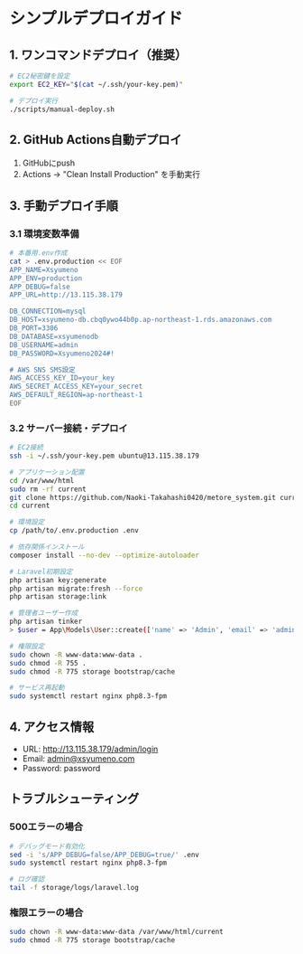 # シンプルデプロイガイド

## 1. ワンコマンドデプロイ（推奨）

```bash
# EC2秘密鍵を設定
export EC2_KEY="$(cat ~/.ssh/your-key.pem)"

# デプロイ実行
./scripts/manual-deploy.sh
```

## 2. GitHub Actions自動デプロイ

1. GitHubにpush
2. Actions → "Clean Install Production" を手動実行

## 3. 手動デプロイ手順

### 3.1 環境変数準備
```bash
# 本番用.env作成
cat > .env.production << EOF
APP_NAME=Xsyumeno
APP_ENV=production
APP_DEBUG=false
APP_URL=http://13.115.38.179

DB_CONNECTION=mysql
DB_HOST=xsyumeno-db.cbq0ywo44b0p.ap-northeast-1.rds.amazonaws.com
DB_PORT=3306
DB_DATABASE=xsyumenodb
DB_USERNAME=admin
DB_PASSWORD=Xsyumeno2024#!

# AWS SNS SMS設定
AWS_ACCESS_KEY_ID=your_key
AWS_SECRET_ACCESS_KEY=your_secret
AWS_DEFAULT_REGION=ap-northeast-1
EOF
```

### 3.2 サーバー接続・デプロイ
```bash
# EC2接続
ssh -i ~/.ssh/your-key.pem ubuntu@13.115.38.179

# アプリケーション配置
cd /var/www/html
sudo rm -rf current
git clone https://github.com/Naoki-Takahashi0420/metore_system.git current
cd current

# 環境設定
cp /path/to/.env.production .env

# 依存関係インストール
composer install --no-dev --optimize-autoloader

# Laravel初期設定
php artisan key:generate
php artisan migrate:fresh --force
php artisan storage:link

# 管理者ユーザー作成
php artisan tinker
> $user = App\Models\User::create(['name' => 'Admin', 'email' => 'admin@xsyumeno.com', 'password' => Hash::make('password'), 'role' => 'superadmin']);

# 権限設定
sudo chown -R www-data:www-data .
sudo chmod -R 755 .
sudo chmod -R 775 storage bootstrap/cache

# サービス再起動
sudo systemctl restart nginx php8.3-fpm
```

## 4. アクセス情報

- URL: http://13.115.38.179/admin/login
- Email: admin@xsyumeno.com
- Password: password

## トラブルシューティング

### 500エラーの場合
```bash
# デバッグモード有効化
sed -i 's/APP_DEBUG=false/APP_DEBUG=true/' .env
sudo systemctl restart nginx php8.3-fpm

# ログ確認
tail -f storage/logs/laravel.log
```

### 権限エラーの場合
```bash
sudo chown -R www-data:www-data /var/www/html/current
sudo chmod -R 775 storage bootstrap/cache
```
